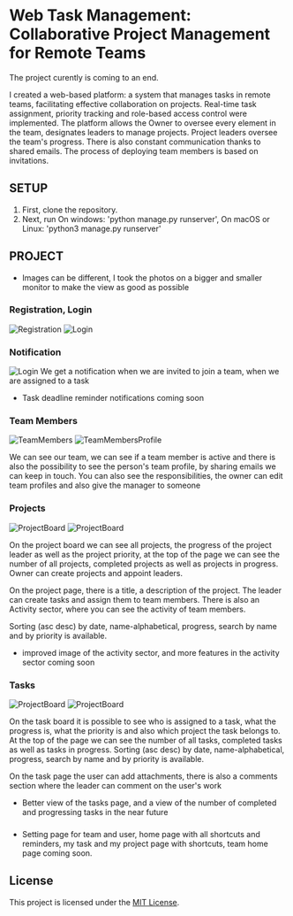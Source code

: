 # Web Task Management: Collaborative Project Management for Remote Teams
The project curently is coming to an end.

I created a web-based platform: a system that manages tasks in remote teams, facilitating effective collaboration on projects. Real-time task assignment, priority tracking and role-based access control were implemented. The platform allows the Owner to oversee every element in the team, designates leaders to manage projects. Project leaders oversee the team's progress. There is also constant communication thanks to shared emails. The process of deploying team members is based on invitations.

## SETUP

1. First, clone the repository.
2. Next, run 
    On windows:
    'python manage.py runserver',
    On macOS or Linux:
    'python3 manage.py runserver'

## PROJECT

- Images can be different, I took the photos on a bigger and smaller monitor to make the view as good as possible

### Registration, Login

![Registration](./images/Register.png)
![Login](./images/login.png)


### Notification

![Login](./images/Notification.png)
We get a notification when we are invited to join a team, when we are assigned to a task

- Task deadline reminder notifications coming soon

### Team Members

![TeamMembers](./images/LIST.png)
![TeamMembersProfile](./images/EditProfile.png)

We can see our team, we can see if a team member is active and there is also the possibility to see the person's team profile, by sharing emails we can keep in touch. You can also see the responsibilities, the owner can edit team profiles and also give the manager to someone

### Projects

![ProjectBoard](./images/ProjectBoard.png)
![ProjectBoard](./images/2023-11-13(8).png)

On the project board we can see all projects, the progress of the project leader as well as the project priority, at the top of the page we can see the number of all projects, completed projects as well as projects in progress. 
Owner can create projects and appoint leaders.

On the project page, there is a title, a description of the project. The leader can create tasks and assign them to team members. There is also an Activity sector, where you can see the activity of team members.

Sorting (asc desc) by date, name-alphabetical, progress, search by name and by priority is available.

- improved image of the activity sector, and more features in the activity sector coming soon

### Tasks

![ProjectBoard](./images/TaskBoard.png)
![ProjectBoard](./images/2023-11-13(9).png)

On the task board it is possible to see who is assigned to a task, what the progress is, what the priority is and also which project the task belongs to.
At the top of the page we can see the number of all tasks, completed tasks as well as tasks in progress.
Sorting (asc desc) by date, name-alphabetical, progress, search by name and by priority is available.

On the task page the user can add attachments, there is also a comments section where the leader can comment on the user's work


- Better view of the tasks page, and a view of the number of completed and progressing tasks in the near future

###
- Setting page for team and user, home page with all shortcuts and reminders, my task and my project page with shortcuts, team home page coming soon.

## License

This project is licensed under the [MIT License](LICENSE).